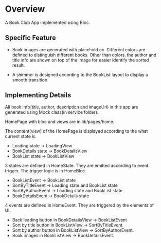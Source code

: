 # Overview

A Book Club App implemented using Bloc.

## Specific Feature

- Book images are generated with placehold.co. Different colors are defined to
distinguish different books. Other than colors, the author and title info are
shown on top of the image for easier identify the sorted result.

- A shimmer is designed according to the BookList layout to display a smooth
transition.

## Implementing Details

All book info(title, author, description and imageUrl) in this app are generated using Mock class(in service folder). 

HomePage with bloc and views are in lib/pages/home.

The content(view) of the HomePage is displayed according to the what current
state is.
- Loading state -> LoadingView
- BookDetails state -> BookDetailsView
- BookList state -> BookListView

3 states are defined in HomeState. They are emitted according to event trigger.
The trigger logic is in HomeBloc.
- BookListEvent -> BookList state
- SortByTitleEvent -> Loading state and BookList state
- SortByAuthorEvent -> Loading state and BookList state
- BookDetailsEvent -> BookDetails state

4 events are defined in HomeEvent. They are triggered by the elements of UI.
- Back leading button in BookDetailsView -> BookListEvent
- Sort by title button in BookListView -> SortByTitleEvent.
- Sort by author button in BookListView -> SortByAuthorEvent.
- Book images in BookListView -> BookDetailsEvent.

